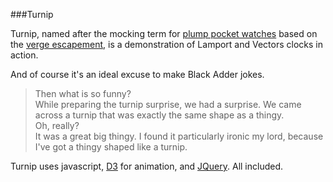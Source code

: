 
###Turnip

Turnip, named after the mocking term for [plump pocket watches](http://richardlangworth.com/the-turnip-churchills-breguet-pocket-watch) based on the [verge escapement](http://en.wikipedia.org/wiki/Verge_escapement#Decline), is a demonstration of Lamport and Vectors clocks in action.

And of course it's an ideal excuse to make Black Adder jokes.

> Then what is so funny?  
> While preparing the turnip surprise, we had a surprise. We came across a turnip that was exactly the same shape as a thingy.  
> Oh, really?  
> It was a great big thingy.
> I found it particularly ironic my lord, because I've got a thingy shaped like a turnip.

Turnip uses javascript, [D3](https://github.com/mbostock/d3) for animation, and [JQuery](https://github.com/jquery/jquery). All included.

